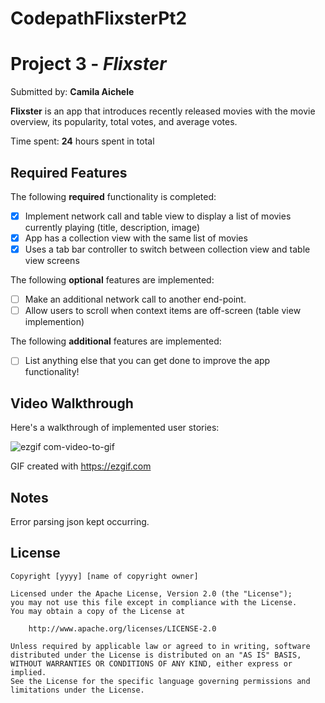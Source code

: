 # CodepathFlixsterPt2

# Project 3 - *Flixster*

Submitted by: **Camila Aichele**

**Flixster** is an app that introduces recently released movies with the movie overview, its popularity, total votes, and average votes. 

Time spent: **24** hours spent in total

## Required Features

The following **required** functionality is completed:

- [X] Implement network call and table view to display a list of movies currently playing (title, description, image)
- [X] App has a collection view with the same list of movies
- [X] Uses a tab bar controller to switch between collection view and table view screens
 
The following **optional** features are implemented:

- [ ] Make an additional network call to another end-point.	
- [ ] Allow users to scroll when context items are off-screen (table view implemention)

The following **additional** features are implemented:

- [ ] List anything else that you can get done to improve the app functionality!

## Video Walkthrough

Here's a walkthrough of implemented user stories:

![ezgif com-video-to-gif](https://user-images.githubusercontent.com/103790405/218136863-e1c812bc-5ce8-4537-94d8-f7d043f43bff.gif)


GIF created with https://ezgif.com  


## Notes

Error parsing json kept occurring.

## License

    Copyright [yyyy] [name of copyright owner]

    Licensed under the Apache License, Version 2.0 (the "License");
    you may not use this file except in compliance with the License.
    You may obtain a copy of the License at

        http://www.apache.org/licenses/LICENSE-2.0

    Unless required by applicable law or agreed to in writing, software
    distributed under the License is distributed on an "AS IS" BASIS,
    WITHOUT WARRANTIES OR CONDITIONS OF ANY KIND, either express or implied.
    See the License for the specific language governing permissions and
    limitations under the License.

